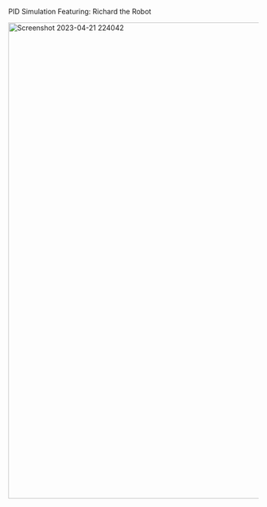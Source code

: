 PID Simulation
Featuring: Richard the Robot


<img width="960" alt="Screenshot 2023-04-21 224042" src="https://user-images.githubusercontent.com/70156943/233765248-b8e8512a-d7d4-4828-a501-6449e4ab630f.png">
